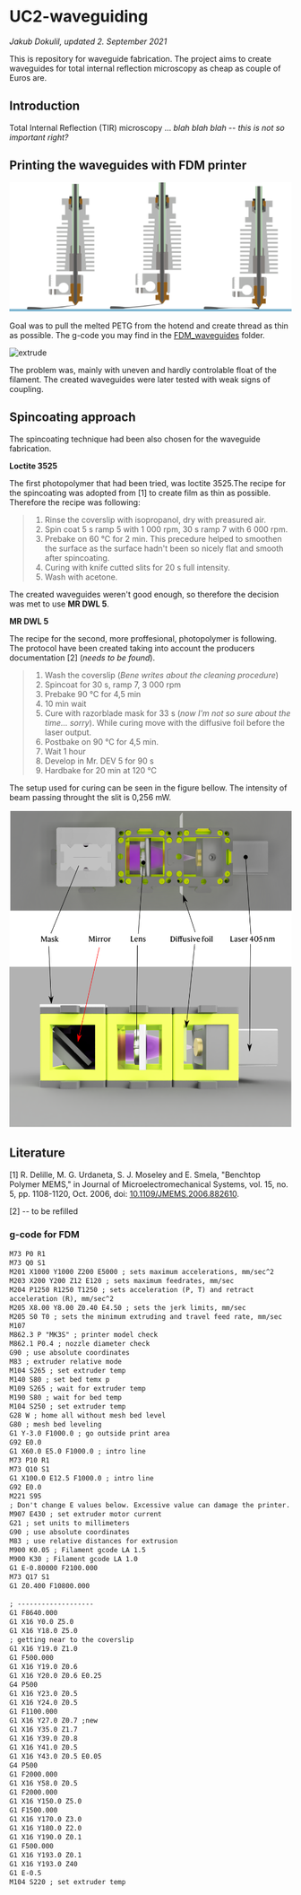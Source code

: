 # UC2-waveguiding
_Jakub Dokulil, updated 2. September 2021_

This is repository for waveguide fabrication. The project aims to create waveguides for total internal reflection microscopy as cheap as couple of Euros are. 

Introduction
------------

Total Internal Reflection (TIR) microscopy ... _blah blah blah -- this is not so important right?_

Printing the waveguides with FDM printer
----------------------------------------

![Extruding the waveguide](imgs/extruders_grey.png)

Goal was to pull the melted PETG from the hotend and create thread as thin as possible. The g-code you may find in the [FDM_waveguides](FDM_waveguides) folder.

![extrude](imgs/extrude.gif)

The problem was, mainly with uneven and hardly controlable float of the filament. The created waveguides were later tested with weak signs of coupling.

Spincoating approach
--------------------

The spincoating technique had been also chosen for the waveguide fabrication. 

__Loctite 3525__

The first photopolymer that had been tried, was loctite 3525.The recipe for the spincoating was adopted from [1] to create film as thin as possible. Therefore the recipe was following:

> 1. Rinse the coverslip with isopropanol, dry with preasured air.
> 2. Spin coat 5 s ramp 5 with 1 000 rpm, 30 s ramp 7 with 6 000 rpm.
> 3. Prebake on 60 °C for 2 min. This precedure helped to smoothen the surface as the surface hadn't been so nicely flat and smooth after spincoating.
> 4. Curing with knife cutted slits for 20 s full intensity.
> 5. Wash with acetone.

The created waveguides weren't good enough, so therefore the decision was met to use __MR DWL 5__.

__MR DWL 5__

The recipe for the second, more proffesional, photopolymer is following. The protocol have been created taking into account the producers documentation [2] (_needs to be found_).

> 1. Wash the coverslip (_Bene writes about the cleaning procedure_)
> 2. Spincoat for 30 s, ramp 7, 3 000 rpm
> 3. Prebake 90 °C for 4,5 min
> 4. 10 min wait
> 5. Cure with razorblade mask for 33 s (_now I'm not so sure about the time... sorry_). While curing move with the diffusive foil before the laser output.
> 6. Postbake on 90 °C for 4,5 min.
> 7. Wait 1 hour
> 8. Develop in Mr. DEV 5 for 90 s 
> 9. Hardbake for 20 min at 120 °C

The setup used for curing can be seen in the figure bellow. The intensity of beam passing throught the slit is 0,256 mW.

![Mask setup for curing](imgs/mask_setup.png)



## Literature

[1] R. Delille, M. G. Urdaneta, S. J. Moseley and E. Smela, "Benchtop Polymer MEMS," in Journal of Microelectromechanical Systems, vol. 15, no. 5, pp. 1108-1120, Oct. 2006, doi: [10.1109/JMEMS.2006.882610](10.1109/JMEMS.2006.882610).

[2] -- to be refilled

### g-code for FDM


```
M73 P0 R1
M73 Q0 S1
M201 X1000 Y1000 Z200 E5000 ; sets maximum accelerations, mm/sec^2
M203 X200 Y200 Z12 E120 ; sets maximum feedrates, mm/sec
M204 P1250 R1250 T1250 ; sets acceleration (P, T) and retract acceleration (R), mm/sec^2
M205 X8.00 Y8.00 Z0.40 E4.50 ; sets the jerk limits, mm/sec
M205 S0 T0 ; sets the minimum extruding and travel feed rate, mm/sec
M107
M862.3 P "MK3S" ; printer model check
M862.1 P0.4 ; nozzle diameter check
G90 ; use absolute coordinates
M83 ; extruder relative mode
M104 S265 ; set extruder temp
M140 S80 ; set bed temx p
M109 S265 ; wait for extruder temp
M190 S80 ; wait for bed temp
M104 S250 ; set extruder temp
G28 W ; home all without mesh bed level
G80 ; mesh bed leveling
G1 Y-3.0 F1000.0 ; go outside print area
G92 E0.0
G1 X60.0 E5.0 F1000.0 ; intro line
M73 P10 R1
M73 Q10 S1
G1 X100.0 E12.5 F1000.0 ; intro line
G92 E0.0
M221 S95
; Don't change E values below. Excessive value can damage the printer.
M907 E430 ; set extruder motor current
G21 ; set units to millimeters
G90 ; use absolute coordinates
M83 ; use relative distances for extrusion
M900 K0.05 ; Filament gcode LA 1.5
M900 K30 ; Filament gcode LA 1.0
G1 E-0.80000 F2100.000
M73 Q17 S1
G1 Z0.400 F10800.000

; -------------------
G1 F8640.000
G1 X16 Y0.0 Z5.0
G1 X16 Y18.0 Z5.0 
; getting near to the coverslip
G1 X16 Y19.0 Z1.0
G1 F500.000
G1 X16 Y19.0 Z0.6 
G1 X16 Y20.0 Z0.6 E0.25
G4 P500
G1 X16 Y23.0 Z0.5 
G1 X16 Y24.0 Z0.5 
G1 F1100.000
G1 X16 Y27.0 Z0.7 ;new 
G1 X16 Y35.0 Z1.7 
G1 X16 Y39.0 Z0.8 
G1 X16 Y41.0 Z0.5 
G1 X16 Y43.0 Z0.5 E0.05
G4 P500
G1 F2000.000
G1 X16 Y58.0 Z0.5
G1 F2000.000
G1 X16 Y150.0 Z5.0
G1 F1500.000
G1 X16 Y170.0 Z3.0
G1 X16 Y180.0 Z2.0
G1 X16 Y190.0 Z0.1
G1 F500.000
G1 X16 Y193.0 Z0.1
G1 X16 Y193.0 Z40
G1 E-0.5
M104 S220 ; set extruder temp
```